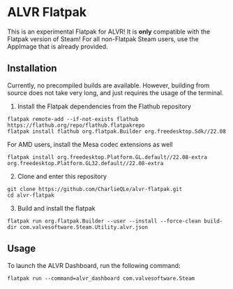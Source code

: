 # ALVR Flatpak

This is an experimental Flatpak for ALVR! It is **only** compatible with the Flatpak version of Steam! For all non-Flatpak Steam users, use the AppImage that is already provided.

## Installation

Currently, no precompiled builds are available. However, building from source does not take very long, and just requires the usage of the terminal.

1. Install the Flatpak dependencies from the Flathub repository

```
flatpak remote-add --if-not-exists flathub https://flathub.org/repo/flathub.flatpakrepo
flatpak install flathub org.flatpak.Builder org.freedesktop.Sdk//22.08
```

For AMD users, install the Mesa codec extensions as well

```
flatpak install org.freedesktop.Platform.GL.default//22.08-extra org.freedesktop.Platform.GL32.default//22.08-extra
```

2. Clone and enter this repository

```
git clone https://github.com/CharlieQLe/alvr-flatpak.git
cd alvr-flatpak
```

3. Build and install the flatpak

```
flatpak run org.flatpak.Builder --user --install --force-clean build-dir com.valvesoftware.Steam.Utility.alvr.json
```

## Usage

To launch the ALVR Dashboard, run the following command:

```
flatpak run --command=alvr_dashboard com.valvesoftware.Steam
```

